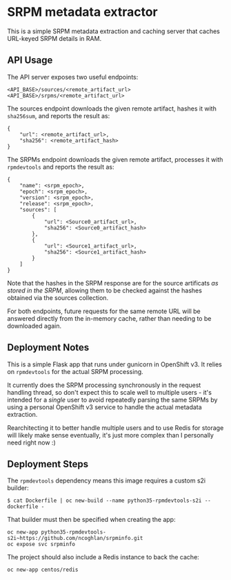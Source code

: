 # SRPM metadata extractor

This is a simple SRPM metadata extraction and caching server that caches
URL-keyed SRPM details in RAM.

## API Usage

The API server exposes two useful endpoints:

    <API_BASE>/sources/<remote_artifact_url>
    <API_BASE>/srpms/<remote_artifact_url>

The sources endpoint downloads the given remote artifact, hashes it
with `sha256sum`, and reports the result as:

    {
        "url": <remote_artifact_url>,
        "sha256": <remote_artifact_hash>
    }

The SRPMs endpoint downloads the given remote artifact, processes it with
`rpmdevtools` and reports the result as:

    {
        "name": <srpm_epoch>,
        "epoch": <srpm_epoch>,
        "version": <srpm_epoch>,
        "release": <srpm_epoch>,
        "sources": [
            {
                "url": <Source0_artifact_url>,
                "sha256": <Source0_artifact_hash>
            },
            {
                "url": <Source1_artifact_url>,
                "sha256": <Source1_artifact_hash>
            }
        ]
    }

Note that the hashes in the SRPM response are for the source artificats
*as stored in the SRPM*, allowing them to be checked against the hashes
obtained via the sources collection.

For both endpoints, future requests for the same remote URL will be answered
directly from the in-memory cache, rather than needing to be downloaded again.

## Deployment Notes

This is a simple Flask app that runs under gunicorn in OpenShift v3. It relies
on `rpmdevtools` for the actual SRPM processing.

It currently does the SRPM processing synchronously in the request handling
thread, so don't expect this to scale well to multiple users - it's intended
for a *single* user to avoid repeatedly parsing the same SRPMs by using
a personal OpenShift v3 service to handle the actual metadata extraction.

Rearchitecting it to better handle multiple users and to use Redis for storage
will likely make sense eventually, it's just more complex than I personally
need right now :)

## Deployment Steps

The `rpmdevtools` dependency means this image requires a custom s2i builder:

```
$ cat Dockerfile | oc new-build --name python35-rpmdevtools-s2i --dockerfile -
```

That builder must then be specified when creating the app:

```
oc new-app python35-rpmdevtools-s2i~https://github.com/ncoghlan/srpminfo.git
oc expose svc srpminfo
```

The project should also include a Redis instance to back the cache:

```
oc new-app centos/redis
```
